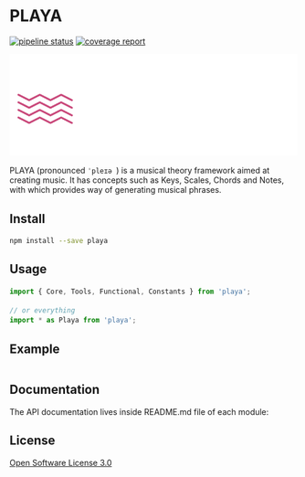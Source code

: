 # PLAYA

[![pipeline status](https://gitlab.com/ricardomatias/playa/badges/master/pipeline.svg)](https://gitlab.com/ricardomatias/playa/commits/master)
[![coverage report](https://gitlab.com/ricardomatias/playa/badges/master/coverage.svg)](https://gitlab.com/ricardomatias/playa/commits/master)

![alt](logo.png)

PLAYA (pronounced `ˈpleɪə `) is a musical theory framework aimed at creating music. It has concepts such as Keys, Scales, Chords and Notes, with which provides way of generating musical phrases.

## Install

```bash
npm install --save playa
```

## Usage

```js
import { Core, Tools, Functional, Constants } from 'playa';

// or everything
import * as Playa from 'playa';
```

## Example

```js

```

## Documentation

The API documentation lives inside README.md file of each module:

## License

[Open Software License 3.0](LICENSE)
